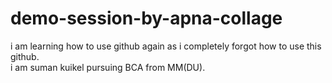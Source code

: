 # demo-session-by-apna-collage
i am learning how to use github again as i completely forgot how to use this github.
<br>
i am suman kuikel pursuing BCA from MM(DU).
